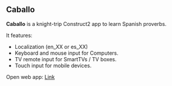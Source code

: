 ## Caballo 

**Caballo** is a knight-trip Construct2 app to learn Spanish proverbs.

It features:
* Localization (en_XX or es_XX)
* Keyboard and mouse input for Computers.
* TV remote input for SmartTVs / TV boxes.
* Touch input for mobile devices.

Open web app: [Link](https://jgmy.github.io/caballo_NEW/export_html_site)
